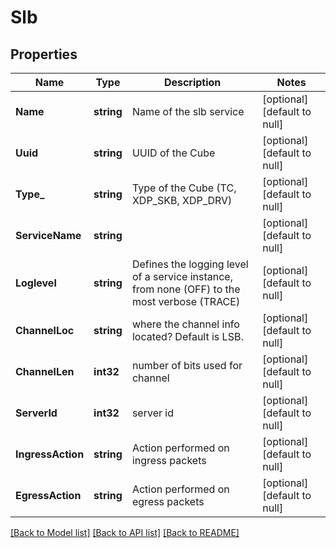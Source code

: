 # Slb

## Properties
Name | Type | Description | Notes
------------ | ------------- | ------------- | -------------
**Name** | **string** | Name of the slb service | [optional] [default to null]
**Uuid** | **string** | UUID of the Cube | [optional] [default to null]
**Type_** | **string** | Type of the Cube (TC, XDP_SKB, XDP_DRV) | [optional] [default to null]
**ServiceName** | **string** |  | [optional] [default to null]
**Loglevel** | **string** | Defines the logging level of a service instance, from none (OFF) to the most verbose (TRACE) | [optional] [default to null]
**ChannelLoc** | **string** | where the channel info located? Default is LSB. | [optional] [default to null]
**ChannelLen** | **int32** | number of bits used for channel | [optional] [default to null]
**ServerId** | **int32** | server id | [optional] [default to null]
**IngressAction** | **string** | Action performed on ingress packets | [optional] [default to null]
**EgressAction** | **string** | Action performed on egress packets | [optional] [default to null]

[[Back to Model list]](../README.md#documentation-for-models) [[Back to API list]](../README.md#documentation-for-api-endpoints) [[Back to README]](../README.md)


